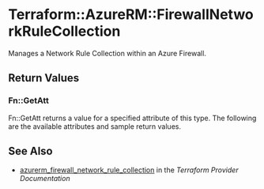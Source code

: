 # Terraform::AzureRM::FirewallNetworkRuleCollection

Manages a Network Rule Collection within an Azure Firewall.

## Return Values

### Fn::GetAtt

Fn::GetAtt returns a value for a specified attribute of this type. The following are the available attributes and sample return values.

## See Also

* [azurerm_firewall_network_rule_collection](https://www.terraform.io/docs/providers/azurerm/r/firewall_network_rule_collection.html) in the _Terraform Provider Documentation_